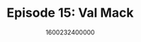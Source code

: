 ---
templateKey: podcast-episode
public: true
url: podcast/episode-15-val-mack
title: " Episode 15: Val Mack "
description:  Go down the rabbit hole with Val Mack, a Software Architect at Quant Five and a member of Women Who Code. A blockchain developer & entrepreneur, she shares her insights on compassionate technologies, data privacy, and how to navigate a career in tech. 
date: 1600232400000
featuredimage: /img/podcast/EpisodeHeader_Website_VMack.jpg
socialimage: https://www.orchid.com/img/podcast/EpisodeHeader_VMack.png
platformurls:
 - https://podcasts.apple.com/us/podcast/blockchain-and-the-great-privacy-debate-with-val-mack/id1516705670?i=1000491477702
 - https://open.spotify.com/episode/6o7Q5GiNj7CfHkBLZv426S
 - https://www.stitcher.com/show/follow-the-white-rabbit/episode/blockchain-and-the-great-privacy-debate-with-val-mack-77779687
 - https://www.deezer.com/us/episode/246705792
 - https://www.podbean.com/media/share/dir-xb8aw-ad639ea
 - https://tunein.com/podcasts/Technology-Podcasts/Follow-the-White-Rabbit-p1330281/?topicId=157343879
---